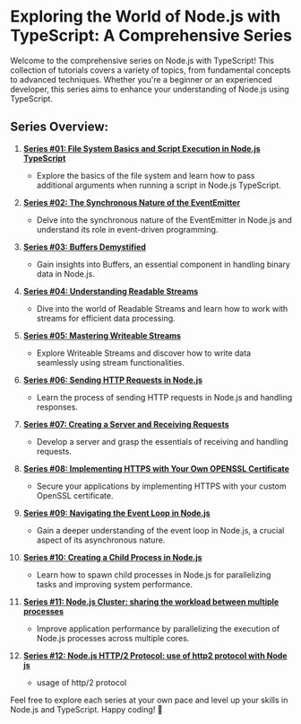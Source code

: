# Exploring the World of Node.js with TypeScript: A Comprehensive Series

Welcome to the comprehensive series on Node.js with TypeScript! This collection of tutorials covers a variety of topics, from fundamental concepts to advanced techniques. Whether you're a beginner or an experienced developer, this series aims to enhance your understanding of Node.js using TypeScript.

## Series Overview:

1. [**Series #01: File System Basics and Script Execution in Node.js TypeScript**](https://github.com/muneer-ahmed-khan/typescript-node-series/tree/master/series-01)
   - Explore the basics of the file system and learn how to pass additional arguments when running a script in Node.js TypeScript.

2. [**Series #02: The Synchronous Nature of the EventEmitter**](https://github.com/muneer-ahmed-khan/typescript-node-series/tree/master/series-02)
   - Delve into the synchronous nature of the EventEmitter in Node.js and understand its role in event-driven programming.

3. [**Series #03: Buffers Demystified**](https://github.com/muneer-ahmed-khan/typescript-node-series/tree/master/series-03)
   - Gain insights into Buffers, an essential component in handling binary data in Node.js.

4. [**Series #04: Understanding Readable Streams**](https://github.com/muneer-ahmed-khan/typescript-node-series/tree/master/series-04)
   - Dive into the world of Readable Streams and learn how to work with streams for efficient data processing.

5. [**Series #05: Mastering Writeable Streams**](https://github.com/muneer-ahmed-khan/typescript-node-series/tree/master/series-05)
   - Explore Writeable Streams and discover how to write data seamlessly using stream functionalities.

6. [**Series #06: Sending HTTP Requests in Node.js**](https://github.com/muneer-ahmed-khan/typescript-node-series/tree/master/series-06)
   - Learn the process of sending HTTP requests in Node.js and handling responses.

7. [**Series #07: Creating a Server and Receiving Requests**](https://github.com/muneer-ahmed-khan/typescript-node-series/tree/master/series-07)
   - Develop a server and grasp the essentials of receiving and handling requests.

8. [**Series #08: Implementing HTTPS with Your Own OPENSSL Certificate**](https://github.com/muneer-ahmed-khan/typescript-node-series/tree/master/series-08)
   - Secure your applications by implementing HTTPS with your custom OpenSSL certificate.

9. [**Series #09: Navigating the Event Loop in Node.js**](https://github.com/muneer-ahmed-khan/typescript-node-series/tree/master/series-09)
   - Gain a deeper understanding of the event loop in Node.js, a crucial aspect of its asynchronous nature.

10. [**Series #10: Creating a Child Process in Node.js**](https://github.com/muneer-ahmed-khan/typescript-node-series/tree/master/series-10)
    - Learn how to spawn child processes in Node.js for parallelizing tasks and improving system performance.

11. [**Series #11: Node.js Cluster: sharing the workload between multiple processes**](https://github.com/muneer-ahmed-khan/typescript-node-series/tree/master/series-11)
    - Improve application performance by parallelizing the execution of Node.js processes across multiple cores.


12. [**Series #12: Node.js HTTP/2 Protocol: use of http2 protocol with Node js**](https://github.com/muneer-ahmed-khan/typescript-node-series/tree/master/series-12)
    - usage of http/2 protocol
   
    





Feel free to explore each series at your own pace and level up your skills in Node.js and TypeScript. Happy coding! 🚀
